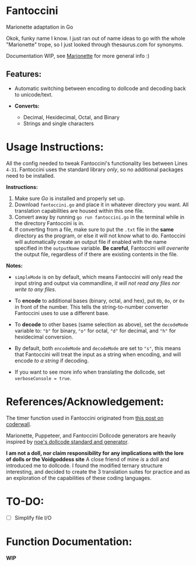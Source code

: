 # Fantoccini
Marionette adaptation in Go

Okok, funky name I know. I just ran out of name ideas to go with the whole "Marionette" trope, so I just looked through thesaurus.com for synonyms.

Documentation WIP, see [Marionette](https://github.com/MoonriseSunset/Marionette) for more general info :)

## Features:
- Automatic switching between encoding to dollcode and decoding back to unicode/text.

- **Converts:**

    - Decimal, Hexidecimal, Octal, and Binary
    - Strings and single characters  


# Usage Instructions:
All the config needed to tweak Fantoccini's functionality lies between Lines ``4-31``. Fantoccini uses the standard library *only*, so no additional packages need to be installed.

**Instructions:**

1. Make sure *Go* is installed and properly set up.
2. Download ``fantoccini.go`` and place it in whatever directory you want. All translation capabilities are housed within this one file.
3. Convert away by running ``go run fantoccini.go`` in the terminal while in the directory Fantoccini is in.
4. If converting from a file, make sure to put the ``.txt`` file in the **same** directory as the program, or else it will not know what to do. Fantoccini will automatically create an output file if enabled with the name specified in the ``outputName`` variable. **Be careful**, Fantoccini *will overwrite* the output file, regardless of if there are existing contents in the file. 

**Notes:**

- ``simpleMode`` is on by default, which means Fantoccini will only read the input string and output via commandline, *it will not read any files nor write to any files*.


- To **encode** to additional bases (binary, octal, and hex), put ``0b``, ``0o``, or ``0x`` in front of the number. This tells the string-to-number converter Fantoccini uses to use a different base. 
- To **decode** to other bases (same selection as above), set the ``decodeMode`` variable to: ``"b"`` for binary, ``"o"`` for octal, ``"d"`` for decimal, and ``"h"`` for hexidecimal conversion.


- By default, both ``encodeMode`` and ``decodeMode`` are set to ``"s"``, this means that Fantoccini will treat the input as a string when encoding, and will encode *to a string* if decoding.

- If you want to see more info when translating the dollcode, set ``verboseConsole = true``.

# References/Acknowledgement:

The timer function used in Fantoccini originated from [this post on coderwall](https://coderwall.com/p/cp5fya/measuring-execution-time-in-go).

Marionette, Puppeteer, and Fantoccini Dollcode generators are heavily inspired by [noe's dollcode standard and generator](https://noe.sh/dollcode/).

**I am not a doll, nor claim responsibility for any implications with the lore of dolls or the Voidgoddess site** A close friend of mine *is* a doll and introduced me to dollcode. I found the modified ternary structure interesting, and decided to create the 3 translation suites for practice and as an exploration of the capabilities of these coding languages.

# TO-DO:

- [ ] Simplify file I/O

# Function Documentation:

**WIP**